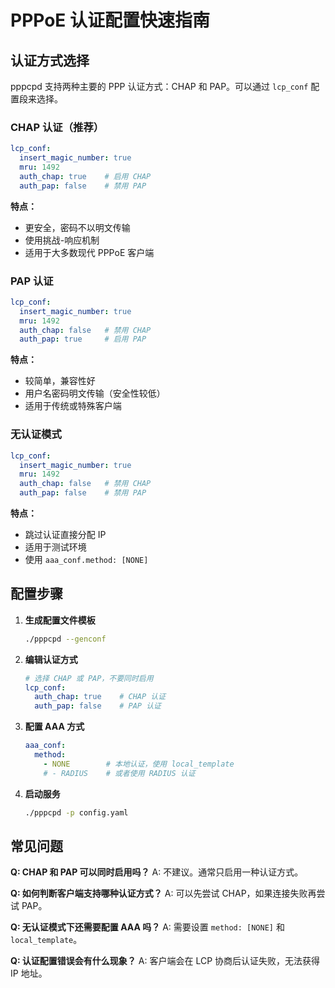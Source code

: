 # PPPoE 认证配置快速指南

## 认证方式选择

pppcpd 支持两种主要的 PPP 认证方式：CHAP 和 PAP。可以通过 `lcp_conf` 配置段来选择。

### CHAP 认证（推荐）
```yaml
lcp_conf:
  insert_magic_number: true
  mru: 1492
  auth_chap: true    # 启用 CHAP
  auth_pap: false    # 禁用 PAP
```

**特点：**
- 更安全，密码不以明文传输
- 使用挑战-响应机制
- 适用于大多数现代 PPPoE 客户端

### PAP 认证
```yaml
lcp_conf:
  insert_magic_number: true
  mru: 1492
  auth_chap: false   # 禁用 CHAP
  auth_pap: true     # 启用 PAP
```

**特点：**
- 较简单，兼容性好
- 用户名密码明文传输（安全性较低）
- 适用于传统或特殊客户端

### 无认证模式
```yaml
lcp_conf:
  insert_magic_number: true
  mru: 1492
  auth_chap: false   # 禁用 CHAP
  auth_pap: false    # 禁用 PAP
```

**特点：**
- 跳过认证直接分配 IP
- 适用于测试环境
- 使用 `aaa_conf.method: [NONE]`

## 配置步骤

1. **生成配置文件模板**
   ```bash
   ./pppcpd --genconf
   ```

2. **编辑认证方式**
   ```yaml
   # 选择 CHAP 或 PAP，不要同时启用
   lcp_conf:
     auth_chap: true    # CHAP 认证
     auth_pap: false    # PAP 认证
   ```

3. **配置 AAA 方式**
   ```yaml
   aaa_conf:
     method:
       - NONE        # 本地认证，使用 local_template
       # - RADIUS    # 或者使用 RADIUS 认证
   ```

4. **启动服务**
   ```bash
   ./pppcpd -p config.yaml
   ```

## 常见问题

**Q: CHAP 和 PAP 可以同时启用吗？**
A: 不建议。通常只启用一种认证方式。

**Q: 如何判断客户端支持哪种认证方式？**
A: 可以先尝试 CHAP，如果连接失败再尝试 PAP。

**Q: 无认证模式下还需要配置 AAA 吗？**
A: 需要设置 `method: [NONE]` 和 `local_template`。

**Q: 认证配置错误会有什么现象？**
A: 客户端会在 LCP 协商后认证失败，无法获得 IP 地址。
